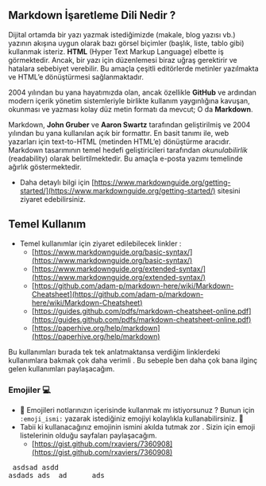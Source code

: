 ## Markdown İşaretleme Dili Nedir ?
Dijital ortamda bir yazı yazmak istediğimizde (makale, blog yazısı vb.) yazının akışına uygun olarak bazı görsel biçimler (başlık, liste, tablo gibi) kullanmak isteriz. **HTML** (Hyper Text Markup Language) elbette iş görmektedir. Ancak, bir yazı için düzenlemesi biraz uğraş gerektirir ve hatalara sebebiyet verebilir. Bu amaçla çeşitli editörlerde metinler yazılmakta ve HTML’e dönüştürmesi sağlanmaktadır. 

2004 yılından bu yana hayatımızda olan, ancak özellikle **GitHub** ve ardından modern içerik yönetim sistemleriyle birlikte kullanım yaygınlığına kavuşan, okunması ve yazması kolay düz metin formatı da mevcut; O da **Markdown**.

Markdown, **John Gruber** ve **Aaron Swartz** tarafından geliştirilmiş ve 2004 yılından bu yana kullanılan açık bir formattır. En basit tanımı ile, web yazarları için text-to-HTML (metinden HTML’e) dönüştürme aracıdır. Markdown tasarımının temel hedefi geliştiricileri tarafından _okunulabilirlik_ (readability) olarak belirtilmektedir. Bu amaçla e-posta yazımı temelinde ağırlık göstermektedir.

- Daha detaylı bilgi için [https://www.markdownguide.org/getting-started/](https://www.markdownguide.org/getting-started/) sitesini ziyaret edebilirsiniz.

## Temel Kullanım

- Temel kullanımlar için ziyaret edilebilecek linkler :
	- [https://www.markdownguide.org/basic-syntax/](https://www.markdownguide.org/basic-syntax/)
	- [https://www.markdownguide.org/extended-syntax/](https://www.markdownguide.org/extended-syntax/)
	- [https://github.com/adam-p/markdown-here/wiki/Markdown-Cheatsheet](https://github.com/adam-p/markdown-here/wiki/Markdown-Cheatsheet)
	- [https://guides.github.com/pdfs/markdown-cheatsheet-online.pdf](https://guides.github.com/pdfs/markdown-cheatsheet-online.pdf)
	- [https://paperhive.org/help/markdown](https://paperhive.org/help/markdown)
	
Bu kullanımları burada tek tek anlatmaktansa verdiğim linklerdeki kullanımlara bakmak çok daha verimli . Bu sebeple ben daha çok bana ilginç gelen kullanımları paylaşacağım. 

### Emojiler :computer:
- :notebook: Emojileri notlarınızın içerisinde kullanmak mı istiyorsunuz ? Bunun için `:emoji_ismi:` yazarak istediğiniz emojiyi kolaylıkla kullanabilirsiniz. :notebook:
- Tabii ki kullanacağınız emojinin ismini akılda tutmak zor . Sizin için emoji listelerinin olduğu sayfaları paylaşacağım.
	- [https://gist.github.com/rxaviers/7360908](https://gist.github.com/rxaviers/7360908) 


<pre> asdsad asdd
asdads ads  ad      ads
</pre>
